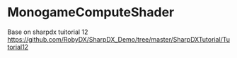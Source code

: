 # MonogameComputeShader


Base on sharpdx tuitorial 12
https://github.com/RobyDX/SharpDX_Demo/tree/master/SharpDXTutorial/Tutorial12
